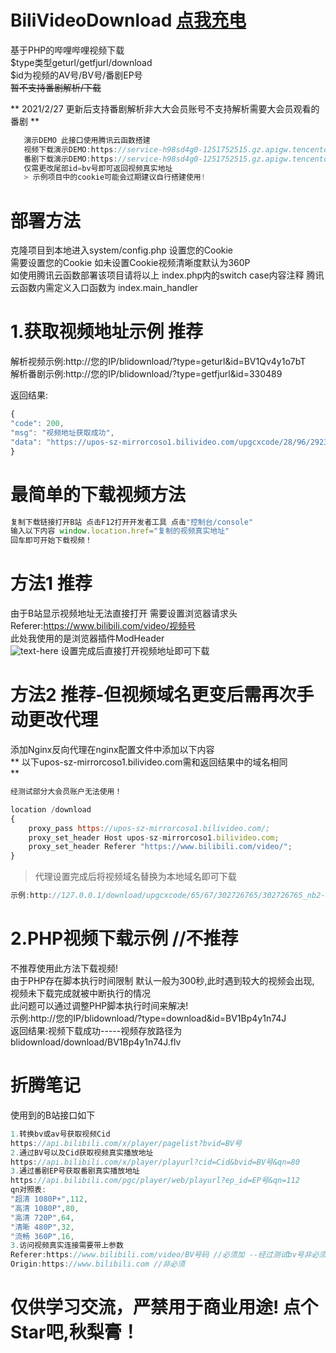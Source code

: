 # BiliVideoDownload [点我充电](http://www.aimuc.cn/)
> 
基于PHP的哔哩哔哩视频下载<br>
$type类型geturl/getfjurl/download<br>
$id为视频的AV号/BV号/番剧EP号<br>
~~暂不支持番剧解析/下载<br>~~

** 2021/2/27 更新后支持番剧解析非大大会员账号不支持解析需要大会员观看的番剧 **



```javascript
   演示DEMO 此接口使用腾讯云函数搭建 
   视频下载演示DEMO:https://service-h98sd4g0-1251752515.gz.apigw.tencentcs.com/release/BiliDownload/?type=geturl&id=BV1T5411K7Wc
   番剧下载演示DEMO:https://service-h98sd4g0-1251752515.gz.apigw.tencentcs.com/release/BiliDownload/?type=getfjurl&id=330489
   仅需更改尾部id=bv号即可返回视频真实地址
   > 示例项目中的cookie可能会过期建议自行搭建使用!
```


# 部署方法
> 
克隆项目到本地进入system/config.php 设置您的Cookie<br>
需要设置您的Cookie 如未设置Cookie视频清晰度默认为360P<br>
如使用腾讯云函数部署该项目请将以上 index.php内的switch case内容注释
腾讯云函数内需定义入口函数为 index.main_handler


# 1.获取视频地址示例 推荐
>  
解析视频示例:http://您的IP/blidownload/?type=geturl&id=BV1Qv4y1o7bT<br>
解析番剧示例:http://您的IP/blidownload/?type=getfjurl&id=330489

返回结果:<br>

```javascript
{
"code": 200,
"msg": "视频地址获取成功",
"data": "https://upos-sz-mirrorcoso1.bilivideo.com/upgcxcode/28/96/292329628/292329628_nb2-1-32.flv?e=ig8euxZM2rNcNbNM7WdVhoMg7wUVhwdEto8g5X10ugNcXBlqNxHxNEVE5XREto8KqJZHUa6m5J0SqE85tZvEuENvNo8g2ENvNo8i8o859r1qXg8xNEVE5XREto8GuFGv2U7SuxI72X6fTr859r1qXg8gNEVE5XREto8z5JZC2X2gkX5L5F1eTX1jkXlsTXHeux_f2o859IB_&uipk=5&nbs=1&deadline=1614334765&gen=playurlv2&os=coso1bv&oi=3729533076&trid=f08874a409264862a24795c07d0a5cccu&platform=pc&upsig=b2ab93c04ef89db92a4fec2103cf787e&uparams=e,uipk,nbs,deadline,gen,os,oi,trid,platform&mid=0&orderid=0,3&agrr=1&logo=80000000"
}
```
# 最简单的下载视频方法

```javascript
复制下载链接打开B站 点击F12打开开发者工具 点击"控制台/console"
输入以下内容 window.location.href="复制的视频真实地址"
回车即可开始下载视频！
```

# 方法1 推荐
> 
由于B站显示视频地址无法直接打开 需要设置浏览器请求头<br>
Referer:https://www.bilibili.com/video/视频号<br>
此处我使用的是浏览器插件ModHeader<br>
![text-here](https://s3.ax1x.com/2021/02/26/yz0DJg.png)
设置完成后直接打开视频地址即可下载<br>


# 方法2 推荐-但视频域名更变后需再次手动更改代理
> 
添加Nginx反向代理在nginx配置文件中添加以下内容<br>
** 以下upos-sz-mirrorcoso1.bilivideo.com需和返回结果中的域名相同<br> **


```javascript
经测试部分大会员账户无法使用！

```


```javascript
location /download
{
	proxy_pass https://upos-sz-mirrorcoso1.bilivideo.com/;
	proxy_set_header Host upos-sz-mirrorcoso1.bilivideo.com;
	proxy_set_header Referer "https://www.bilibili.com/video/";
}
```


> 代理设置完成后将视频域名替换为本地域名即可下载<br>

```javascript
示例:http://127.0.0.1/download/upgcxcode/65/67/302726765/302726765_nb2-1-32.flv?e=ig8euxZM2rNcNbNVhwdVhoMghwdVhwdEto8g5X10ugNcXBlqNxHxNEVE5XREto8KqJZHUa6m5J0SqE85tZvEuENvNo8g2ENvNo8i8o859r1qXg8xNEVE5XREto8GuFGv2U7SuxI72X6fTr859r1qXg8gNEVE5XREto8z5JZC2X2gkX5L5F1eTX1jkXlsTXHeux_f2o859IB_&uipk=5&nbs=1&deadline=1614356610&gen=playurlv2&os=coso1bv&oi=3729533076&trid=7e6e8c9ebf5e4289b7924b73e31ab62eu&platform=pc&upsig=e2f41b99e87deba55b261a85d9f904ac&uparams=e,uipk,nbs,deadline,gen,os,oi,trid,platform&mid=0&orderid=0,3&agrr=1&logo=80000000

```
# 2.PHP视频下载示例 //不推荐
> 
不推荐使用此方法下载视频!<br>
由于PHP存在脚本执行时间限制 默认一般为300秒,此时遇到较大的视频会出现,<br>
视频未下载完成就被中断执行的情况<br>
此问题可以通过调整PHP脚本执行时间来解决!<br>
示例:http://您的IP/blidownload/?type=download&id=BV1Bp4y1n74J<br>
返回结果:视频下载成功-----视频存放路径为 blidownload/download/BV1Bp4y1n74J.flv<br>

# 折腾笔记

使用到的B站接口如下<br>

```javascript
1.转换bv或av号获取视频Cid
https://api.bilibili.com/x/player/pagelist?bvid=BV号
2.通过BV号以及Cid获取视频真实播放地址
https://api.bilibili.com/x/player/playurl?cid=Cid&bvid=BV号&qn=80
3.通过番剧EP号获取番剧真实播放地址
https://api.bilibili.com/pgc/player/web/playurl?ep_id=EP号&qn=112
qn对照表:
"超清 1080P+",112,
"高清 1080P",80,
"高清 720P",64,
"清晰 480P",32,
"流畅 360P",16,
3.访问视频真实连接需要带上参数
Referer:https://www.bilibili.com/video/BV号码 //必须加 --经过测试bv号非必须
Origin:https://www.bilibili.com //非必须
```

# 仅供学习交流，严禁用于商业用途! 点个Star吧,秋梨膏！

